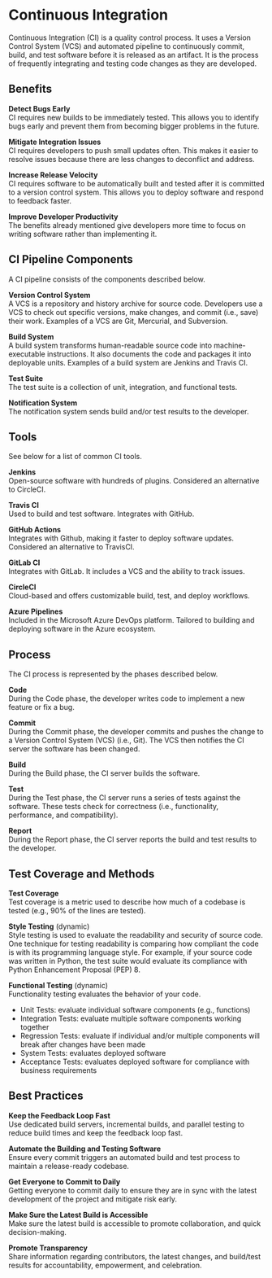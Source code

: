 # Continuous Integration
Continuous Integration (CI) is a quality control process. It uses a Version Control System (VCS) and automated pipeline to continuously commit, build, and test software before it is released as an artifact. It is the process of frequently integrating and testing code changes as they are developed.

## Benefits
**Detect Bugs Early**  
CI requires new builds to be immediately tested. This allows you to identify bugs early and prevent them from becoming bigger problems in the future. 

**Mitigate Integration Issues**  
CI requires developers to push small updates often. This makes it easier to resolve issues because there are less changes to deconflict and address. 

**Increase Release Velocity**  
CI requires software to be automatically built and tested after it is committed to a version control system. This allows you to deploy software and respond to feedback faster. 

**Improve Developer Productivity**  
The benefits already mentioned give developers more time to focus on writing software rather than implementing it. 

## CI Pipeline Components
A CI pipeline consists of the components described below. 

**Version Control System**  
A VCS is a repository and history archive for source code. Developers use a VCS to check out specific versions, make changes, and commit (i.e., save) their work. Examples of a VCS are Git, Mercurial, and Subversion. 

**Build System**  
A build system transforms human-readable source code into machine-executable instructions. It also documents the code and packages it into deployable units. Examples of a build system are Jenkins and Travis CI. 

**Test Suite**  
The test suite is a collection of unit, integration, and functional tests. 

**Notification System**  
The notification system sends build and/or test results to the developer. 

## Tools
See below for a list of common CI tools. 

**Jenkins**  
Open-source software with hundreds of plugins. Considered an alternative to CircleCI. 

**Travis CI**  
Used to build and test software. Integrates with GitHub. 

**GitHub Actions**  
Integrates with Github, making it faster to deploy software updates. Considered an alternative to TravisCI. 

**GitLab CI**  
Integrates with GitLab. It includes a VCS and the ability to track issues. 

**CircleCI**  
Cloud-based and offers customizable build, test, and deploy workflows. 

**Azure Pipelines**  
Included in the Microsoft Azure DevOps platform. Tailored to building and deploying software in the Azure ecosystem. 

## Process
The CI process is represented by the phases described below. 

**Code**  
During the Code phase, the developer writes code to implement a new feature or fix a bug. 

**Commit**  
During the Commit phase, the developer commits and pushes the change to a Version Control System (VCS) (i.e., Git). The VCS then notifies the CI server the software has been changed. 

**Build**  
During the Build phase, the CI server builds the software. 

**Test**  
During the Test phase, the CI server runs a series of tests against the software. These tests check for correctness (i.e., functionality, performance, and compatibility). 

**Report**  
During the Report phase, the CI server reports the build and test results to the developer. 

## Test Coverage and Methods
**Test Coverage**  
Test coverage is a metric used to describe how much of a codebase is tested (e.g., 90% of the lines are tested). 

**Style Testing** (dynamic)  
Style testing is used to evaluate the readability and security of source code. One technique for testing readability is comparing how compliant the code is with its programming language style. For example, if your source code was written in Python, the test suite would evaluate its compliance with Python Enhancement Proposal (PEP) 8. 

**Functional Testing** (dynamic)  
Functionality testing evaluates the behavior of your code. 
* Unit Tests: evaluate individual software components (e.g., functions)
* Integration Tests: evaluate multiple software components working together
* Regression Tests: evaluate if individual and/or multiple components will break after changes have been made
* System Tests: evaluates deployed software 
* Acceptance Tests: evaluates deployed software for compliance with business requirements

## Best Practices
**Keep the Feedback Loop Fast**  
Use dedicated build servers, incremental builds, and parallel testing to reduce build times and keep the feedback loop fast. 

**Automate the Building and Testing Software**  
Ensure every commit triggers an automated build and test process to maintain a release-ready codebase. 

**Get Everyone to Commit to Daily**  
Getting everyone to commit daily to ensure they are in sync with the latest development of the project and mitigate risk early. 

**Make Sure the Latest Build is Accessible**  
Make sure the latest build is accessible to promote collaboration, and quick decision-making.

**Promote Transparency**  
Share information regarding contributors, the latest changes, and build/test results for accountability, empowerment, and celebration. 

